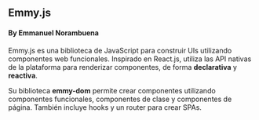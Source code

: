 ## Emmy.js
#### By Emmanuel Norambuena

Emmy.js es una biblioteca de JavaScript para construir UIs utilizando componentes web funcionales. Inspirado en React.js, utiliza las API nativas de la plataforma para renderizar componentes, de forma **declarativa** y **reactiva**.

Su biblioteca **emmy-dom** permite crear componentes utilizando componentes funcionales, componentes de clase y componentes de página. También incluye hooks y un router para crear SPAs.
